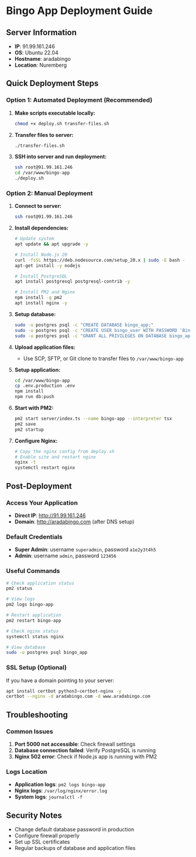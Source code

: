 # Bingo App Deployment Guide

## Server Information
- **IP**: 91.99.161.246
- **OS**: Ubuntu 22.04
- **Hostname**: aradabingo
- **Location**: Nuremberg

## Quick Deployment Steps

### Option 1: Automated Deployment (Recommended)

1. **Make scripts executable locally:**
   ```bash
   chmod +x deploy.sh transfer-files.sh
   ```

2. **Transfer files to server:**
   ```bash
   ./transfer-files.sh
   ```

3. **SSH into server and run deployment:**
   ```bash
   ssh root@91.99.161.246
   cd /var/www/bingo-app
   ./deploy.sh
   ```

### Option 2: Manual Deployment

1. **Connect to server:**
   ```bash
   ssh root@91.99.161.246
   ```

2. **Install dependencies:**
   ```bash
   # Update system
   apt update && apt upgrade -y
   
   # Install Node.js 20
   curl -fsSL https://deb.nodesource.com/setup_20.x | sudo -E bash -
   apt-get install -y nodejs
   
   # Install PostgreSQL
   apt install postgresql postgresql-contrib -y
   
   # Install PM2 and Nginx
   npm install -g pm2
   apt install nginx -y
   ```

3. **Setup database:**
   ```bash
   sudo -u postgres psql -c "CREATE DATABASE bingo_app;"
   sudo -u postgres psql -c "CREATE USER bingo_user WITH PASSWORD 'BingoSecure2024!';"
   sudo -u postgres psql -c "GRANT ALL PRIVILEGES ON DATABASE bingo_app TO bingo_user;"
   ```

4. **Upload application files:**
   - Use SCP, SFTP, or Git clone to transfer files to `/var/www/bingo-app`

5. **Setup application:**
   ```bash
   cd /var/www/bingo-app
   cp .env.production .env
   npm install
   npm run db:push
   ```

6. **Start with PM2:**
   ```bash
   pm2 start server/index.ts --name bingo-app --interpreter tsx
   pm2 save
   pm2 startup
   ```

7. **Configure Nginx:**
   ```bash
   # Copy the nginx config from deploy.sh
   # Enable site and restart nginx
   nginx -t
   systemctl restart nginx
   ```

## Post-Deployment

### Access Your Application
- **Direct IP**: http://91.99.161.246
- **Domain**: http://aradabingo.com (after DNS setup)

### Default Credentials
- **Super Admin**: username `superadmin`, password `a1e2y3t4h5`
- **Admin**: username `admin`, password `123456`

### Useful Commands
```bash
# Check application status
pm2 status

# View logs
pm2 logs bingo-app

# Restart application
pm2 restart bingo-app

# Check nginx status
systemctl status nginx

# View database
sudo -u postgres psql bingo_app
```

### SSL Setup (Optional)
If you have a domain pointing to your server:
```bash
apt install certbot python3-certbot-nginx -y
certbot --nginx -d aradabingo.com -d www.aradabingo.com
```

## Troubleshooting

### Common Issues
1. **Port 5000 not accessible**: Check firewall settings
2. **Database connection failed**: Verify PostgreSQL is running
3. **Nginx 502 error**: Check if Node.js app is running with PM2

### Logs Location
- **Application logs**: `pm2 logs bingo-app`
- **Nginx logs**: `/var/log/nginx/error.log`
- **System logs**: `journalctl -f`

## Security Notes
- Change default database password in production
- Configure firewall properly
- Set up SSL certificates
- Regular backups of database and application files